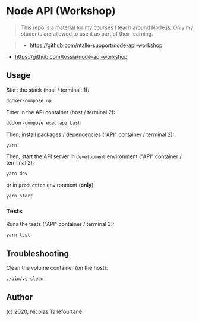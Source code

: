 # Node API (Workshop)

> This repo is a material for my courses I teach around Node.js.
> Only my students are allowed to use it as part of their learning.

> * https://github.com/ntalle-support/node-api-workshop
* https://github.com/tossia/node-api-workshop

## Usage

Start the stack (host / terminal: 1):

```sh
docker-compose up
```

Enter in the API container (host / terminal 2):

```sh
docker-compose exec api bash
```

Then, install packages / dependencies ("API" container / terminal 2):

```sh
yarn
```

Then, start the API server in `development` environment ("API" container / terminal 2):

```sh
yarn dev
```

or in `production` environment (__only__):

```sh
yarn start
```

### Tests

Runs the tests ("API" container / terminal 3):

```sh
yarn test
```

## Troubleshooting

Clean the volume container (on the host):

```sh
./bin/vc-clean
```

## Author

(c) 2020, Nicolas Tallefourtane
